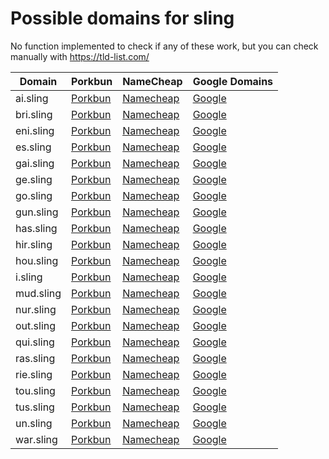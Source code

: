 # Possible domains for sling

No function implemented to check if any of these work, but you can check manually with https://tld-list.com/

| Domain | Porkbun | NameCheap | Google Domains |
|---|---|---|---|
| ai.sling | [Porkbun](https://porkbun.com/checkout/search?prb=e814663da1&tlds=&idnLanguage=&search=search&q=ai.sling) | [Namecheap](https://www.namecheap.com/domains/registration/results/?domain=ai.sling) | [Google](https://domains.google.com/registrar/search?searchTerm=ai.sling) |
| bri.sling | [Porkbun](https://porkbun.com/checkout/search?prb=e814663da1&tlds=&idnLanguage=&search=search&q=bri.sling) | [Namecheap](https://www.namecheap.com/domains/registration/results/?domain=bri.sling) | [Google](https://domains.google.com/registrar/search?searchTerm=bri.sling) |
| eni.sling | [Porkbun](https://porkbun.com/checkout/search?prb=e814663da1&tlds=&idnLanguage=&search=search&q=eni.sling) | [Namecheap](https://www.namecheap.com/domains/registration/results/?domain=eni.sling) | [Google](https://domains.google.com/registrar/search?searchTerm=eni.sling) |
| es.sling | [Porkbun](https://porkbun.com/checkout/search?prb=e814663da1&tlds=&idnLanguage=&search=search&q=es.sling) | [Namecheap](https://www.namecheap.com/domains/registration/results/?domain=es.sling) | [Google](https://domains.google.com/registrar/search?searchTerm=es.sling) |
| gai.sling | [Porkbun](https://porkbun.com/checkout/search?prb=e814663da1&tlds=&idnLanguage=&search=search&q=gai.sling) | [Namecheap](https://www.namecheap.com/domains/registration/results/?domain=gai.sling) | [Google](https://domains.google.com/registrar/search?searchTerm=gai.sling) |
| ge.sling | [Porkbun](https://porkbun.com/checkout/search?prb=e814663da1&tlds=&idnLanguage=&search=search&q=ge.sling) | [Namecheap](https://www.namecheap.com/domains/registration/results/?domain=ge.sling) | [Google](https://domains.google.com/registrar/search?searchTerm=ge.sling) |
| go.sling | [Porkbun](https://porkbun.com/checkout/search?prb=e814663da1&tlds=&idnLanguage=&search=search&q=go.sling) | [Namecheap](https://www.namecheap.com/domains/registration/results/?domain=go.sling) | [Google](https://domains.google.com/registrar/search?searchTerm=go.sling) |
| gun.sling | [Porkbun](https://porkbun.com/checkout/search?prb=e814663da1&tlds=&idnLanguage=&search=search&q=gun.sling) | [Namecheap](https://www.namecheap.com/domains/registration/results/?domain=gun.sling) | [Google](https://domains.google.com/registrar/search?searchTerm=gun.sling) |
| has.sling | [Porkbun](https://porkbun.com/checkout/search?prb=e814663da1&tlds=&idnLanguage=&search=search&q=has.sling) | [Namecheap](https://www.namecheap.com/domains/registration/results/?domain=has.sling) | [Google](https://domains.google.com/registrar/search?searchTerm=has.sling) |
| hir.sling | [Porkbun](https://porkbun.com/checkout/search?prb=e814663da1&tlds=&idnLanguage=&search=search&q=hir.sling) | [Namecheap](https://www.namecheap.com/domains/registration/results/?domain=hir.sling) | [Google](https://domains.google.com/registrar/search?searchTerm=hir.sling) |
| hou.sling | [Porkbun](https://porkbun.com/checkout/search?prb=e814663da1&tlds=&idnLanguage=&search=search&q=hou.sling) | [Namecheap](https://www.namecheap.com/domains/registration/results/?domain=hou.sling) | [Google](https://domains.google.com/registrar/search?searchTerm=hou.sling) |
| i.sling | [Porkbun](https://porkbun.com/checkout/search?prb=e814663da1&tlds=&idnLanguage=&search=search&q=i.sling) | [Namecheap](https://www.namecheap.com/domains/registration/results/?domain=i.sling) | [Google](https://domains.google.com/registrar/search?searchTerm=i.sling) |
| mud.sling | [Porkbun](https://porkbun.com/checkout/search?prb=e814663da1&tlds=&idnLanguage=&search=search&q=mud.sling) | [Namecheap](https://www.namecheap.com/domains/registration/results/?domain=mud.sling) | [Google](https://domains.google.com/registrar/search?searchTerm=mud.sling) |
| nur.sling | [Porkbun](https://porkbun.com/checkout/search?prb=e814663da1&tlds=&idnLanguage=&search=search&q=nur.sling) | [Namecheap](https://www.namecheap.com/domains/registration/results/?domain=nur.sling) | [Google](https://domains.google.com/registrar/search?searchTerm=nur.sling) |
| out.sling | [Porkbun](https://porkbun.com/checkout/search?prb=e814663da1&tlds=&idnLanguage=&search=search&q=out.sling) | [Namecheap](https://www.namecheap.com/domains/registration/results/?domain=out.sling) | [Google](https://domains.google.com/registrar/search?searchTerm=out.sling) |
| qui.sling | [Porkbun](https://porkbun.com/checkout/search?prb=e814663da1&tlds=&idnLanguage=&search=search&q=qui.sling) | [Namecheap](https://www.namecheap.com/domains/registration/results/?domain=qui.sling) | [Google](https://domains.google.com/registrar/search?searchTerm=qui.sling) |
| ras.sling | [Porkbun](https://porkbun.com/checkout/search?prb=e814663da1&tlds=&idnLanguage=&search=search&q=ras.sling) | [Namecheap](https://www.namecheap.com/domains/registration/results/?domain=ras.sling) | [Google](https://domains.google.com/registrar/search?searchTerm=ras.sling) |
| rie.sling | [Porkbun](https://porkbun.com/checkout/search?prb=e814663da1&tlds=&idnLanguage=&search=search&q=rie.sling) | [Namecheap](https://www.namecheap.com/domains/registration/results/?domain=rie.sling) | [Google](https://domains.google.com/registrar/search?searchTerm=rie.sling) |
| tou.sling | [Porkbun](https://porkbun.com/checkout/search?prb=e814663da1&tlds=&idnLanguage=&search=search&q=tou.sling) | [Namecheap](https://www.namecheap.com/domains/registration/results/?domain=tou.sling) | [Google](https://domains.google.com/registrar/search?searchTerm=tou.sling) |
| tus.sling | [Porkbun](https://porkbun.com/checkout/search?prb=e814663da1&tlds=&idnLanguage=&search=search&q=tus.sling) | [Namecheap](https://www.namecheap.com/domains/registration/results/?domain=tus.sling) | [Google](https://domains.google.com/registrar/search?searchTerm=tus.sling) |
| un.sling | [Porkbun](https://porkbun.com/checkout/search?prb=e814663da1&tlds=&idnLanguage=&search=search&q=un.sling) | [Namecheap](https://www.namecheap.com/domains/registration/results/?domain=un.sling) | [Google](https://domains.google.com/registrar/search?searchTerm=un.sling) |
| war.sling | [Porkbun](https://porkbun.com/checkout/search?prb=e814663da1&tlds=&idnLanguage=&search=search&q=war.sling) | [Namecheap](https://www.namecheap.com/domains/registration/results/?domain=war.sling) | [Google](https://domains.google.com/registrar/search?searchTerm=war.sling) |
